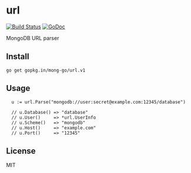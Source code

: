 # url

[![Build Status](https://travis-ci.org/mong-go/url.svg?branch=master)][ci]
[![GoDoc](https://godoc.org/github.com/mong-go/url.v2?status.svg)][gd]

  [ci]: https://travis-ci.org/mong-go/url
  [gd]: http://godoc.org/github.com/mong-go/url.v2

MongoDB URL parser

## Install

    go get gopkg.in/mong-go/url.v1

## Usage

      u := url.Parse("mongodb://user:secret@example.com:12345/database")

      // u.Database() => "database"
      // u.User()     => *url.UserInfo
      // u.Scheme()   => "mongodb"
      // u.Host()     => "example.com"
      // u.Port()     => "12345"


## License

MIT
